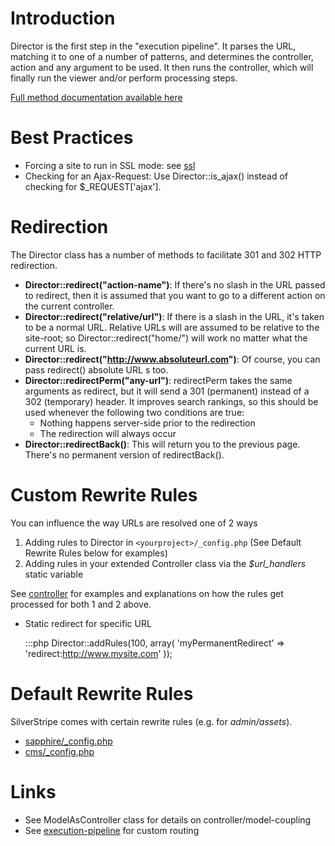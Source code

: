 # Introduction

Director is the first step in the "execution pipeline". It parses the URL, matching it to one of a number of patterns,
and determines the controller, action and any argument to be used. It then runs the controller, which will finally run
the viewer and/or perform processing steps.

[Full method documentation available here](http://api.silverstripe.org/2.4/sapphire/control/Director.html)

# Best Practices

*  Forcing a site to run in SSL mode: see [ssl](ssl)
*  Checking for an Ajax-Request: Use Director::is_ajax() instead of checking for $_REQUEST['ajax'].

# Redirection

The Director class has a number of methods to facilitate 301 and 302 HTTP redirection.

*  **Director::redirect("action-name")**: If there's no slash in the URL passed to redirect, then it is assumed that you
want to go to a different action on the current controller.
*  **Director::redirect("relative/url")**: If there is a slash in the URL, it's taken to be a normal URL.  Relative URLs
will are assumed to be relative to the site-root; so Director::redirect("home/") will work no matter what the current
URL is.
*  **Director::redirect("http://www.absoluteurl.com")**: Of course, you can pass redirect() absolute URL s too.
*  **Director::redirectPerm("any-url")**: redirectPerm takes the same arguments as redirect, but it will send a 301
(permanent) instead of a 302 (temporary) header.  It improves search rankings, so this should be used whenever the
following two conditions are true:
    * Nothing happens server-side prior to the redirection
    * The redirection will always occur
*  **Director::redirectBack()**: This will return you to the previous page.  There's no permanent version of
redirectBack().


# Custom Rewrite Rules

You can influence the way URLs are resolved one of 2 ways

1.  Adding rules to Director in `<yourproject>/_config.php` (See Default Rewrite Rules below for examples)
2.  Adding rules in your extended Controller class via the *$url_handlers* static variable 

See [controller](controller) for examples and explanations on how the rules get processed for both 1 and 2 above. 

*  Static redirect for specific URL

	:::php
	Director::addRules(100, array(
	'myPermanentRedirect' => 'redirect:http://www.mysite.com'
	));


# Default Rewrite Rules

SilverStripe comes with certain rewrite rules (e.g. for *admin/assets*).

*  [sapphire/_config.php](http://open.silverstripe.org/browser/modules/sapphire/trunk/_config.php)
*  [cms/_config.php](http://open.silverstripe.org/browser/modules/cms/trunk/_config.php)


# Links

*  See ModelAsController class for details on controller/model-coupling
*  See [execution-pipeline](execution-pipeline) for custom routing
